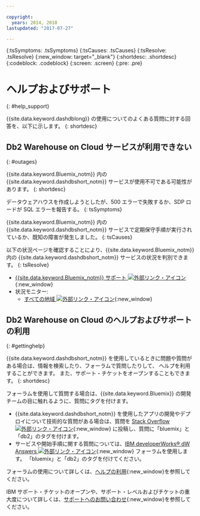 ```yaml
---

copyright:
  years: 2014, 2018
lastupdated: "2017-07-27"

---
```


<!-- Attribute definitions --> 
{:tsSymptoms: .tsSymptoms} 
{:tsCauses: .tsCauses} 
{:tsResolve: .tsResolve} 
{:new_window: target="_blank"}
{:shortdesc: .shortdesc}
{:codeblock: .codeblock}
{:screen: .screen}
{:pre: .pre}

# ヘルプおよびサポート
{: #help_support}

{{site.data.keyword.dashdblong}} の使用についてのよくある質問に対する回答を、以下に示します。
{: shortdesc}

<!-- ##Cannot log in to RStudio
{: #r_studio}

Single sign-on (SSO) for RStudio is not available for {{site.data.keyword.dashdblong}}.
{: shortdesc}

You want to log in to RStudio from {{site.data.keyword.dashdbshort_notm}} by using SSO, but you are prompted for a password.
{: tsSymptoms}

SSO to RStudio is not available in {{site.data.keyword.dashdbshort_notm}}.
{: tsCauses}

To get your credentials for RStudio, consult your `VCAP_SERVICES` environment variable. Further information is available in [Getting started with {{site.data.keyword.dashdbshort_notm}}](/docs/services/dashDB/dashDB.html#dashDB){:new_window}.
{: tsResolve}


##Cannot find the `diag.log` file for troubleshooting
{: #diag_log}

The `diag.log` file is not available.
{: shortdesc}

You want to troubleshoot and cannot find the `diag.log` file for {{site.data.keyword.dashdbshort_notm}}.
{: tsSymptoms}

The `diag.log` file is not available on {{site.data.keyword.dashdbshort_notm}}, nor is any other log specific to DB2®.
{: tsCauses}

The application-specific logs can be accessed by the Cloud Foundry CLI (command line interface). From the CLI, enter **cf logs recent**. The logs can also be accessed on the {{site.data.keyword.Bluemix_notm}} site by selecting your app and going to **Files and Logs**.
{: tsResolve}

##Cannot find org or space: Bluemix ID mismatch
{: #org_space_id}

An organization or space cannot be found for a new {{site.data.keyword.dashdbshort_notm}} instance.
{: shortdesc}

You want to create a new {{site.data.keyword.dashdbshort_notm}} service instance in {{site.data.keyword.Bluemix_notm}} by using the warehousing feature in the Cloudant® dashboard, but you get the following error message: `Cannot find org or space.`
{: tsSymptoms}

To provision a new {{site.data.keyword.dashdbshort_notm}} service instance in {{site.data.keyword.Bluemix_notm}}, the Cloudant warehousing feature attempts to find the "best fit" {{site.data.keyword.Bluemix_notm}} target organization for the authenticated {{site.data.keyword.Bluemix_notm}} user. The warehousing feature typically looks for an organization that matches the {{site.data.keyword.Bluemix_notm}} ID, an ID that is usually the user’s email address. If a matching organization is not found and the user has access to only one organization, the warehousing feature selects that organization. There might be situations where the user does not have an organization that they can access or the user has access to multiple organizations. In those situations, Cloudant cannot determine where to provision the {{site.data.keyword.dashdbshort_notm}} instance and the error message is displayed.
{: tsCauses}

To resolve the problem, choose one of the following options:
{: tsResolve}

* From the drop-down list in the Cloudant dashboard, select the {{site.data.keyword.Bluemix_notm}} organization in which you want the {{site.data.keyword.dashdbshort_notm}} instance to be created. After you select the organization, select the appropriate space from the secondary drop-down list.
* Manually provision a {{site.data.keyword.dashdbshort_notm}} instance directly in {{site.data.keyword.Bluemix_notm}} and select the created {{site.data.keyword.dashdbshort_notm}} service instance from the drop-down list in the Cloudant dashboard.


##Cannot find org or space: Region mismatch
{: #org_space_region}

An organization or space cannot be found for a new {{site.data.keyword.dashdbshort_notm}} instance.
{: shortdesc}

You want to create a new {{site.data.keyword.dashdbshort_notm}} service instance, but the drop-down lists of existing {{site.data.keyword.dashdbshort_notm}} service instances or {{site.data.keyword.Bluemix_notm}} organizations is empty. A new {{site.data.keyword.dashdbshort_notm}} service instance cannot be provisioned and you get the following error message: `Cannot find org or space.`
{: tsSymptoms}

If the user’s {{site.data.keyword.Bluemix_notm}} account is in a different region than the Cloudant cluster, the provisioning request fails. For example, the {{site.data.keyword.Bluemix_notm}} account was on-boarded in the Europe United Kingdom region, but the Cloudant cluster works with the US South region. As a result, the existing service instance and organization drop-down lists in the Cloudant dashboard might be empty or show organizations and spaces that belong to a different region altogether.
{: tsCauses}

1. Log in to the {{site.data.keyword.Bluemix_notm}} dashboard and switch to your expected region. Follow any prompts to complete the onboarding in that region. As an alternative, create a {{site.data.keyword.Bluemix_notm}} account in the appropriate region.
2. Log in to the Cloudant dashboard to repeat the {{site.data.keyword.dashdbshort_notm}} service instance selection.
{: tsResolve}

##Exceeded services limit
{: #service_limit}

The {{site.data.keyword.dashdbshort_notm}} service in {{site.data.keyword.Bluemix_notm}} exceeded its limit.
{: shortdesc}

While you are using the {{site.data.keyword.dashdbshort_notm}} service in {{site.data.keyword.Bluemix_notm}}, the following error message is displayed: `Exceeded your organization’s services limit.`
{: tsSymptoms}

You are still on the no-cost {{site.data.keyword.Bluemix_notm}} trial, which has service limits.
{: tsCauses}

To resolve the problem, choose one of the following options:
{: tsResolve}

* To free up resources, drop services in your {{site.data.keyword.Bluemix_notm}} dashboard that you no longer use. Retry the provisioning request for a new {{site.data.keyword.dashdbshort_notm}} instance.
* Use the {{site.data.keyword.Bluemix_notm}} dashboard to manually provision a {{site.data.keyword.dashdbshort_notm}} instance in an appropriate organization or space that does not have service limits. Select that instance from the Cloudant dashboard. -->


## Db2 Warehouse on Cloud サービスが利用できない
{: #outages}

{{site.data.keyword.Bluemix_notm}} 内の {{site.data.keyword.dashdbshort_notm}} サービスが使用不可である可能性があります。
{: shortdesc}

データウェアハウスを作成しようとしたが、500 エラーで失敗するか、SDP ロードが SQL エラーを報告する。
{: tsSymptoms}

{{site.data.keyword.Bluemix_notm}} 内の {{site.data.keyword.dashdbshort_notm}} サービスで定期保守手順が実行されているか、既知の障害が発生しました。
{: tsCauses}

以下の状況ページを確認することにより、{{site.data.keyword.Bluemix_notm}} 内の {{site.data.keyword.dashdbshort_notm}} サービスの状況を判別できます。
{: tsResolve}

* [{{site.data.keyword.Bluemix_notm}} サポート ![外部リンク・アイコン](../../icons/launch-glyph.svg "外部リンク・アイコン")](https://developer.ibm.com/bluemix/support/#status){:new_window}
* 状況モニター:
  * [すべての地域 ![外部リンク・アイコン](../../icons/launch-glyph.svg "外部リンク・アイコン")](https://console.eu-gb.bluemix.net/status?tags=platform,runtimes,services,ibm:yp:eu-gb,ibm:yp:eu-de,ibm:yp:us-south,ibm:yp:au-syd){:new_window}
  <!--[US - South region ![External link icon](../../icons/launch-glyph.svg "External link icon")](http://estado.ng.bluemix.net/internalstatus){:new_window}
  [Europe - United Kingdom region ![External link icon](../../icons/launch-glyph.svg "External link icon")](http://estado.eu-gb.bluemix.net/internalstatus){:new_window}
  [Europe - Germany region ![External link icon](../../icons/launch-glyph.svg "External link icon")](http://estado.eu-de.bluemix.net/internalstatus){:new_window}
  [Australia - Sydney region ![External link icon](../../icons/launch-glyph.svg "External link icon")](http://estado.au-syd.bluemix.net/internalstatus){:new_window}-->


## Db2 Warehouse on Cloud のヘルプおよびサポートの利用
{: #gettinghelp}

{{site.data.keyword.dashdbshort_notm}} を使用しているときに問題や質問がある場合は、情報を検索したり、フォーラムで質問したりして、
ヘルプを利用することができます。 また、サポート・チケットをオープンすることもできます。
{: shortdesc}

フォーラムを使用して質問する場合は、{{site.data.keyword.Bluemix}} の開発チームの目に触れるように、質問にタグを付けます。

* {{site.data.keyword.dashdbshort_notm}} を使用したアプリの開発やデプロイについて技術的な質問がある場合は、質問を [Stack Overflow ![外部リンク・アイコン](../../icons/launch-glyph.svg "外部リンク・アイコン")](http://stackoverflow.com/search?q=dashdb+bluemix){:new_window} に投稿し、質問に「bluemix」と「db2」のタグを付けます。
* サービスや開始手順に関する質問については、[IBM developerWorks® dW Answers ![外部リンク・アイコン](../../icons/launch-glyph.svg "外部リンク・アイコン")](https://developer.ibm.com/answers/topics/dashdb/?smartspace=bluemix){:new_window} フォーラムを使用します。 「bluemix」と「db2」のタグを付けてください。

フォーラムの使用について詳しくは、[ヘルプの利用](/docs/support/index.html#getting-help){:new_window}を参照してください。

IBM サポート・チケットのオープンや、サポート・レベルおよびチケットの重大度について詳しくは、[サポートへのお問い合わせ](/docs/support/index.html#contacting-support){:new_window}を参照してください。



